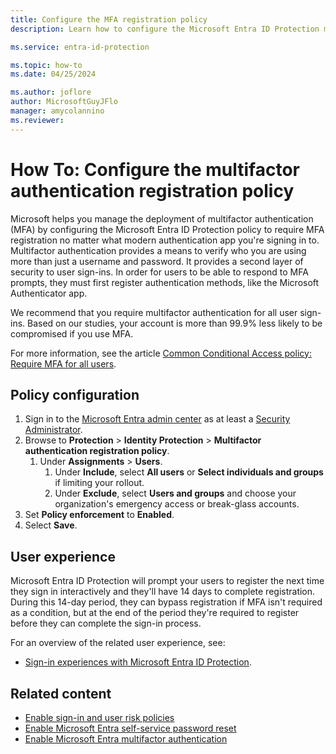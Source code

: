 ```yaml
---
title: Configure the MFA registration policy
description: Learn how to configure the Microsoft Entra ID Protection multifactor authentication registration policy.

ms.service: entra-id-protection

ms.topic: how-to
ms.date: 04/25/2024

ms.author: joflore
author: MicrosoftGuyJFlo
manager: amycolannino
ms.reviewer: 
---
```

# How To: Configure the multifactor authentication registration policy

Microsoft helps you manage the deployment of multifactor authentication (MFA) by configuring the Microsoft Entra ID Protection policy to require MFA registration no matter what modern authentication app you're signing in to. Multifactor authentication provides a means to verify who you are using more than just a username and password. It provides a second layer of security to user sign-ins. In order for users to be able to respond to MFA prompts, they must first register authentication methods, like the Microsoft Authenticator app.

We recommend that you require multifactor authentication for all user sign-ins. Based on our studies, your account is more than 99.9% less likely to be compromised if you use MFA.

For more information, see the article [Common Conditional Access policy: Require MFA for all users](../identity/conditional-access/howto-conditional-access-policy-all-users-mfa.md).

## Policy configuration

1. Sign in to the [Microsoft Entra admin center](https://entra.microsoft.com) as at least a [Security Administrator](~/identity/role-based-access-control/permissions-reference.md#security-administrator).
1. Browse to **Protection** > **Identity Protection** > **Multifactor authentication registration policy**.
   1. Under **Assignments** > **Users**.
      1. Under **Include**, select **All users** or **Select individuals and groups** if limiting your rollout.
      1. Under **Exclude**, select **Users and groups** and choose your organization's emergency access or break-glass accounts. 
1. Set **Policy enforcement** to **Enabled**.
1. Select **Save**.

## User experience

Microsoft Entra ID Protection will prompt your users to register the next time they sign in interactively and they'll have 14 days to complete registration. During this 14-day period, they can bypass registration if MFA isn't required as a condition, but at the end of the period they're required to register before they can complete the sign-in process.

For an overview of the related user experience, see:

- [Sign-in experiences with Microsoft Entra ID Protection](concept-identity-protection-user-experience.md).  

## Related content

- [Enable sign-in and user risk policies](howto-identity-protection-configure-risk-policies.md)
- [Enable Microsoft Entra self-service password reset](~/identity/authentication/howto-sspr-deployment.md)
- [Enable Microsoft Entra multifactor authentication](~/identity/authentication/howto-mfa-getstarted.md)
